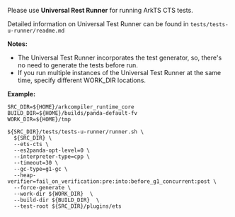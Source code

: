 
Please use **Universal Rest Runner** for running ArkTS CTS tests.

Detailed information on Universal Test Runner can be found in `tests/tests-u-runner/readme.md`

**Notes:**

- The Universal Test Runner incorporates the test generator, so, there's no need to generate the tests before run.
- If you run multiple instances of the Universal Test Runner at the same time, specify different WORK_DIR locations.

**Example:**
```
SRC_DIR=${HOME}/arkcompiler_runtime_core
BUILD_DIR=${HOME}/builds/panda-default-fv
WORK_DIR=${HOME}/tmp

${SRC_DIR}/tests/tests-u-runner/runner.sh \
  ${SRC_DIR} \
  --ets-cts \
  --es2panda-opt-level=0 \
  --interpreter-type=cpp \
  --timeout=30 \
  --gc-type=g1-gc \
  --heap-verifier=fail_on_verification:pre:into:before_g1_concurrent:post \
  --force-generate \
  --work-dir ${WORK_DIR}  \
  --build-dir ${BUILD_DIR}  \
  --test-root ${SRC_DIR}/plugins/ets
```
